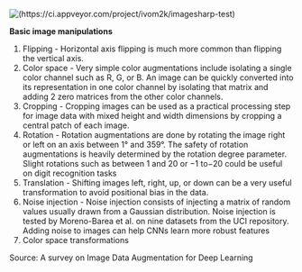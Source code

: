 ﻿![(https://ci.appveyor.com/project/ivom2k/imagesharp-test)](https://ci.appveyor.com/api/projects/status/github/ivom2k/imagesharp-test?branch=master&svg=true)

**Basic image manipulations**

1. Flipping - Horizontal axis flipping is much more common than flipping the vertical axis.
2. Color space - Very simple color augmentations include isolating a single color channel such as R, G, or B. An image can be quickly converted into its representation in one color channel by isolating that matrix and adding 2 zero matrices from the other color channels. 
3. Cropping - Cropping images can be used as a practical processing step for image data with mixed height and width dimensions by cropping a central patch of each image.
4. Rotation - Rotation augmentations are done by rotating the image right or left on an axis between 1° and 359°. The safety of rotation augmentations is heavily determined by the rotation degree parameter. Slight rotations such as between 1 and 20 or −1 to−20 could be useful on digit recognition tasks
5. Translation - Shifting images left, right, up, or down can be a very useful transformation to avoid positional bias in the data.
6. Noise injection - Noise injection consists of injecting a matrix of random values usually drawn from a Gaussian distribution. Noise injection is tested by Moreno-Barea et al. on nine datasets from the UCI repository. Adding noise to images can help CNNs learn more robust features
7. Color space transformations

Source: A survey on Image Data Augmentation for Deep Learning